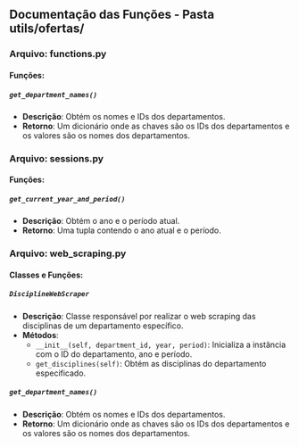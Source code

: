 ## Documentação das Funções - Pasta utils/ofertas/

### Arquivo: functions.py

#### Funções:

##### `get_department_names()`
- **Descrição**: Obtém os nomes e IDs dos departamentos.
- **Retorno**: Um dicionário onde as chaves são os IDs dos departamentos e os valores são os nomes dos departamentos.

### Arquivo: sessions.py

#### Funções:

##### `get_current_year_and_period()`
- **Descrição**: Obtém o ano e o período atual.
- **Retorno**: Uma tupla contendo o ano atual e o período.

### Arquivo: web_scraping.py

#### Classes e Funções:

##### `DisciplineWebScraper`
- **Descrição**: Classe responsável por realizar o web scraping das disciplinas de um departamento específico.
- **Métodos**:
  - `__init__(self, department_id, year, period)`: Inicializa a instância com o ID do departamento, ano e período.
  - `get_disciplines(self)`: Obtém as disciplinas do departamento especificado.

##### `get_department_names()`
- **Descrição**: Obtém os nomes e IDs dos departamentos.
- **Retorno**: Um dicionário onde as chaves são os IDs dos departamentos e os valores são os nomes dos departamentos.